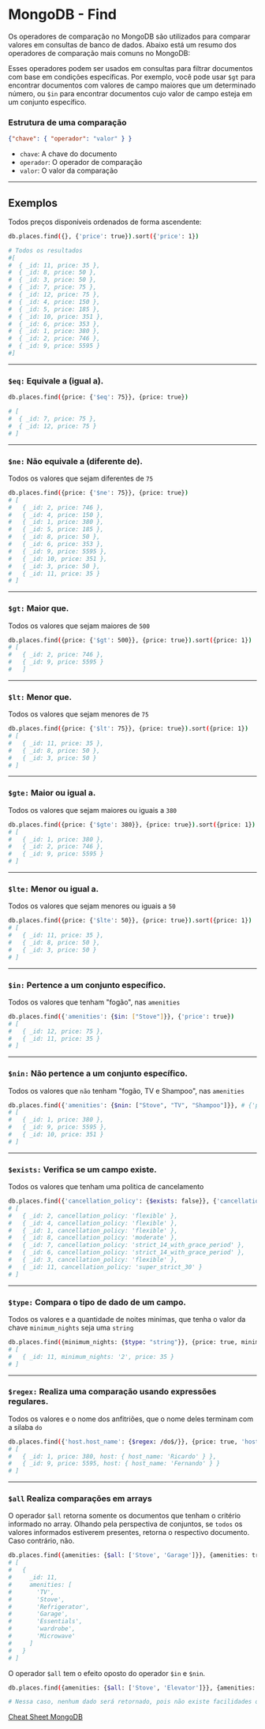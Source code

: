 # MongoDB - Find

Os operadores de comparação no MongoDB são utilizados para comparar valores em consultas de banco de dados.
Abaixo está um resumo dos operadores de comparação mais comuns no MongoDB:

Esses operadores podem ser usados em consultas para filtrar documentos com base em condições específicas. Por exemplo, você pode usar `$gt` para encontrar documentos com valores de campo maiores que um determinado número, ou `$in` para encontrar documentos cujo valor de campo esteja em um conjunto específico.

### Estrutura de uma comparação

```json
{"chave": { "operador": "valor" } }
```

- `chave`: A chave do documento
- `operador`: O operador de comparação
- `valor`: O valor da comparação
--- 

## Exemplos

Todos preços disponíveis ordenados de forma ascendente:

```bash
db.places.find({}, {'price': true}).sort({'price': 1})

# Todos os resultados
#[
#  { _id: 11, price: 35 },
#  { _id: 8, price: 50 },
#  { _id: 3, price: 50 },
#  { _id: 7, price: 75 },
#  { _id: 12, price: 75 },
#  { _id: 4, price: 150 },
#  { _id: 5, price: 185 },
#  { _id: 10, price: 351 },
#  { _id: 6, price: 353 },
#  { _id: 1, price: 380 },
#  { _id: 2, price: 746 },
#  { _id: 9, price: 5595 }
#]
```
---

### `$eq:` Equivale a (igual a).

```bash
db.places.find({price: {'$eq': 75}}, {price: true})

# [ 
#  { _id: 7, price: 75 }, 
#  { _id: 12, price: 75 }
# ]
```
--- 

### `$ne:` Não equivale a (diferente de).

Todos os valores que sejam diferentes de `75`
```bash
db.places.find({price: {'$ne': 75}}, {price: true})
# [
#   { _id: 2, price: 746 },
#   { _id: 4, price: 150 },
#   { _id: 1, price: 380 },
#   { _id: 5, price: 185 },
#   { _id: 8, price: 50 },
#   { _id: 6, price: 353 },
#   { _id: 9, price: 5595 },
#   { _id: 10, price: 351 },
#   { _id: 3, price: 50 },
#   { _id: 11, price: 35 }
# ]
```
---

### `$gt:` Maior que.

Todos os valores que sejam maiores de `500`

```bash
db.places.find({price: {'$gt': 500}}, {price: true}).sort({price: 1})
# [ 
#   { _id: 2, price: 746 }, 
#   { _id: 9, price: 5595 } 
#   ]
```
---

### `$lt:` Menor que.

Todos os valores que sejam menores de `75`

```bash
db.places.find({price: {'$lt': 75}}, {price: true}).sort({price: 1})
# [
#   { _id: 11, price: 35 },
#   { _id: 8, price: 50 },
#   { _id: 3, price: 50 }
# ]
```
---

### `$gte:` Maior ou igual a.

Todos os valores que sejam maiores ou iguais a `380`

```bash
db.places.find({price: {'$gte': 380}}, {price: true}).sort({price: 1})
# [
#   { _id: 1, price: 380 },
#   { _id: 2, price: 746 },
#   { _id: 9, price: 5595 }
# ]
```
---

### `$lte:` Menor ou igual a.

Todos os valores que sejam menores ou iguais a `50`

```bash
db.places.find({price: {'$lte': 50}}, {price: true}).sort({price: 1})
# [
#   { _id: 11, price: 35 },
#   { _id: 8, price: 50 },
#   { _id: 3, price: 50 }
# ]
```
---

### `$in:` Pertence a um conjunto específico.

Todos os valores que tenham "fogão", nas `amenities`

```bash
db.places.find({'amenities': {$in: ["Stove"]}}, {'price': true})
# [ 
#   { _id: 12, price: 75 }, 
#   { _id: 11, price: 35 } 
# ]
```
---

### `$nin:` Não pertence a um conjunto específico.

Todos os valores que `não` tenham "fogão, TV e Shampoo", nas `amenities`

```bash
db.places.find({'amenities': {$nin: ["Stove", "TV", "Shampoo"]}}, # {'price': true})
# [
#   { _id: 1, price: 380 },
#   { _id: 9, price: 5595 },
#   { _id: 10, price: 351 }
# ]
```
---

### `$exists:` Verifica se um campo existe.
Todos os valores que tenham uma politica de cancelamento
```bash
db.places.find({'cancellation_policy': {$exists: false}}, {'cancellation_policy': true})
# [
#   { _id: 2, cancellation_policy: 'flexible' },
#   { _id: 4, cancellation_policy: 'flexible' },
#   { _id: 1, cancellation_policy: 'flexible' },
#   { _id: 8, cancellation_policy: 'moderate' },
#   { _id: 7, cancellation_policy: 'strict_14_with_grace_period' },
#   { _id: 6, cancellation_policy: 'strict_14_with_grace_period' },
#   { _id: 3, cancellation_policy: 'flexible' },
#   { _id: 11, cancellation_policy: 'super_strict_30' }
# ]
```
---

### `$type:` Compara o tipo de dado de um campo.

Todos os valores e a quantidade de noites minímas, que tenha o valor da chave `minimum_nights` seja uma `string`

```bash
db.places.find({minimum_nights: {$type: "string"}}, {price: true, minimum_nights: true})
# [ 
#   { _id: 11, minimum_nights: '2', price: 35 } 
# ]
```
---

### `$regex:` Realiza uma comparação usando expressões regulares.

Todos os valores e o nome dos anfitriões, que o nome deles terminam com a silaba `do`

```bash
db.places.find({'host.host_name': {$regex: /do$/}}, {price: true, 'host.host_name': true})
# [
#   { _id: 1, price: 380, host: { host_name: 'Ricardo' } },
#   { _id: 9, price: 5595, host: { host_name: 'Fernando' } }
# ]
```
---

### `$all` Realiza comparações em arrays

O operador `$all` retorna somente os documentos que tenham o critério informado no array. Olhando pela perspectiva de conjuntos, se `todos` os valores informados estiverem presentes, retorna o respectivo documento. Caso contrário, não.

```bash
db.places.find({amenities: {$all: ['Stove', 'Garage']}}, {amenities: true})
# [
#   {
#     _id: 11,
#     amenities: [
#       'TV',
#       'Stove',
#       'Refrigerator',
#       'Garage',
#       'Essentials',
#       'wardrobe',
#       'Microwave'
#     ]
#   }
# ]
```

O operador `$all` tem o efeito oposto do operador `$in` e `$nin`.

```bash
db.places.find({amenities: {$all: ['Stove', 'Elevator']}}, {amenities: true})

# Nessa caso, nenhum dado será retornado, pois não existe facilidades que tenham as duas opções: Fogão e Elevador juntos.
```

[Cheat Sheet MongoDB](https://www.mongodb.com/developer/products/mongodb/cheat-sheet/)
